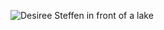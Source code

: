 ![Desiree Steffen in front of a lake ](https://avatars.githubusercontent.com/u/33363365?s=400&u=c5e7076545e82bea0b5906e891bc787341add18b&v=4)
